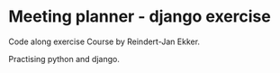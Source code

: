 # Meeting planner -  django exercise

Code along exercise
Course by Reindert-Jan Ekker.

Practising python and django. 


